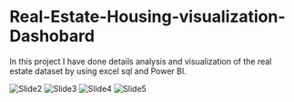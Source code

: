 # Real-Estate-Housing-visualization-Dashobard
In this project I have done details analysis and visualization of the real estate dataset by using excel sql and Power BI.




![Slide2](https://user-images.githubusercontent.com/83051983/216829134-81755a16-8104-4d8b-8b6f-806a8043477b.JPG)
![Slide3](https://user-images.githubusercontent.com/83051983/216829140-b1394529-aadc-4808-87af-017110579e69.JPG)
![Slide4](https://user-images.githubusercontent.com/83051983/216829144-3eedb159-1f97-4480-893e-ff81fa09a42f.JPG)
![Slide5](https://user-images.githubusercontent.com/83051983/216829150-252b2420-e2d6-466e-91d3-fe7e198fda47.JPG)
